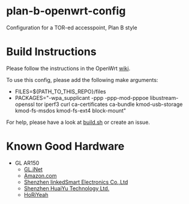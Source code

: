 # plan-b-openwrt-config
Configuration for a TOR-ed accesspoint, Plan B style

# Build Instructions
Please follow the instructions in the OpenWrt [wiki](https://openwrt.org/docs/user-guide/additional-software/imagebuilder).

To use this config, please add the following make arguments:
 * FILES=${PATH_TO_THIS_REPO}/files
 * PACKAGES="-wpa_supplicant -ppp -ppp-mod-pppoe libustream-openssl tor iperf3 curl ca-certificates ca-bundle kmod-usb-storage kmod-fs-msdos kmod-fs-ext4 block-mount"
   
For help, please have a look at [build.sh](https://github.com/rettichschnidi/plan-b-imagebuilder) or create an issue.

# Known Good Hardware
* GL AR150
  * [GL.iNet](https://store.gl-inet.com/products/gl-ar150-mini-smart-router?variant=3092579975195)
  * [Amazon.com](https://www.amazon.com/GL-iNet-Pre-installed-Performance-Compatible-Programmable/dp/B01FJ4S9JK)
  * [Shenzhen linkedSmart Electronics Co.,Ltd](https://de.aliexpress.com/store/product/GL-iNet-GL-AR150-AR9331-Smart-WiFi-Wireless-Router150Mbps-Repeater-OPENWRT-Firmware-External-Internal-Antenna-Support/1946255_32673861702.html)
  * [Shenzhen HuaiYu Technology Ltd.](https://de.aliexpress.com/item/GL-iNet-AR-150-150Mbps-OPENWRT-Firmware-Mini-Routers-Wi-Fi-Router-WiFi-Repeater-Booster-Extender/32464052719.html)
  * [HoRiYeah](https://de.aliexpress.com/item/GL-iNet-GL-AR150-AR9331-150Mbps-WiFi-Wireless-Router-WiFi-Repeater-OPENWRT-Firmware-External-Internal-Antenna/32556315152.html)
